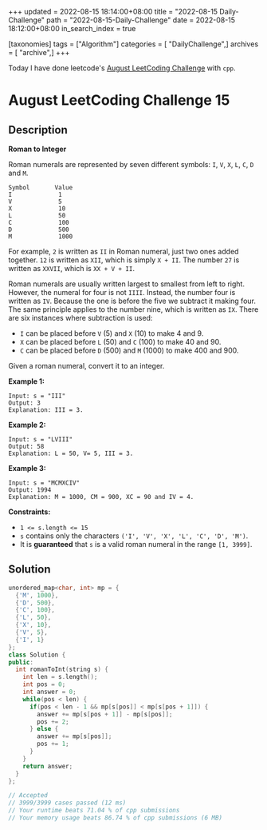 +++
updated = 2022-08-15 18:14:00+08:00
title = "2022-08-15 Daily-Challenge"
path = "2022-08-15-Daily-Challenge"
date = 2022-08-15 18:12:00+08:00
in_search_index = true

[taxonomies]
tags = ["Algorithm"]
categories = [ "DailyChallenge",]
archives = [ "archive",]
+++

Today I have done leetcode's [August LeetCoding Challenge](https://leetcode.com/problems/roman-to-integer/) with `cpp`.

<!-- more -->

# August LeetCoding Challenge 15

## Description

**Roman to Integer**

Roman numerals are represented by seven different symbols: `I`, `V`, `X`, `L`, `C`, `D` and `M`.

```
Symbol       Value
I             1
V             5
X             10
L             50
C             100
D             500
M             1000
```

For example, `2` is written as `II` in Roman numeral, just two ones added together. `12` is written as `XII`, which is simply `X + II`. The number `27` is written as `XXVII`, which is `XX + V + II`.

Roman numerals are usually written largest to smallest from left to right. However, the numeral for four is not `IIII`. Instead, the number four is written as `IV`. Because the one is before the five we subtract it making four. The same principle applies to the number nine, which is written as `IX`. There are six instances where subtraction is used:

- `I` can be placed before `V` (5) and `X` (10) to make 4 and 9. 
- `X` can be placed before `L` (50) and `C` (100) to make 40 and 90. 
- `C` can be placed before `D` (500) and `M` (1000) to make 400 and 900.

Given a roman numeral, convert it to an integer.

 

**Example 1:**

```
Input: s = "III"
Output: 3
Explanation: III = 3.
```

**Example 2:**

```
Input: s = "LVIII"
Output: 58
Explanation: L = 50, V= 5, III = 3.
```

**Example 3:**

```
Input: s = "MCMXCIV"
Output: 1994
Explanation: M = 1000, CM = 900, XC = 90 and IV = 4.
```

 

**Constraints:**

- `1 <= s.length <= 15`
- `s` contains only the characters `('I', 'V', 'X', 'L', 'C', 'D', 'M')`.
- It is **guaranteed** that `s` is a valid roman numeral in the range `[1, 3999]`.  

## Solution

``` cpp
unordered_map<char, int> mp = {
  {'M', 1000},
  {'D', 500},
  {'C', 100},
  {'L', 50},
  {'X', 10},
  {'V', 5},
  {'I', 1}
};
class Solution {
public:
  int romanToInt(string s) {
    int len = s.length();
    int pos = 0;
    int answer = 0;
    while(pos < len) {
      if(pos < len - 1 && mp[s[pos]] < mp[s[pos + 1]]) {
        answer += mp[s[pos + 1]] - mp[s[pos]];
        pos += 2;
      } else {
        answer += mp[s[pos]];
        pos += 1;
      }
    }
    return answer;
  }
};

// Accepted
// 3999/3999 cases passed (12 ms)
// Your runtime beats 71.04 % of cpp submissions
// Your memory usage beats 86.74 % of cpp submissions (6 MB)
```
